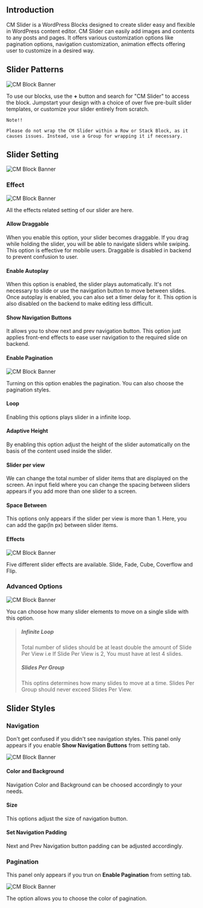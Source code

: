 ## Introduction
CM Slider is a WordPress Blocks designed to create slider easy and flexible in WordPress content editor. CM Slider can easily add images and contents to any posts and pages. It offers various customization options like pagination options, navigation customization, animation effects offering user to customize in a desired way.

## Slider Patterns
![CM  Block Banner](img/Slider/slider-patterns.jpg)

To use our blocks, use the <b>+</b> button and search for "CM Slider" to access the block. Jumpstart your design with a choice of over five  pre-built slider templates, or customize your slider entirely from scratch.
    
    Note!!
    
    Please do not wrap the CM Slider within a Row or Stack Block, as it 
    causes issues. Instead, use a Group for wrapping it if necessary. 


## Slider Setting
![CM  Block Banner](img/Slider/slider-setting-effects.jpg)

### Effect
![CM  Block Banner](img/Slider/slider-effect.jpg)

All the effects related setting of our slider are here.


#### Allow Draggable
When you enable this option, your slider becomes draggable. If you drag while holding the slider, you will be able to navigate sliders while swiping. This option is effective for mobile users. Draggable is disabled in backend to prevent confusion to user.

####  Enable Autoplay
When this option is enabled, the slider plays automatically. It's not necessary to slide or use the navigation button to move between slides. Once autoplay is enabled, you can also set a timer delay for it. This option is also disabled on the backend to make editing less difficult.

#### Show Navigation Buttons
It allows you to show next and prev navigation button. This option just applies front-end effects to ease user navigation to the required slide on backend.

#### Enable Pagination
![CM  Block Banner](img/Slider/slider-pagination.jpg)

Turning on this option enables the pagination. You can also choose the pagination styles.

#### Loop
Enabling this options plays slider in a infinite loop.

#### Adaptive Height
By enabling this option adjust the height of the slider automatically  on the basis of the content used inside the slider.

#### Slider per view
We can change the total number of slider items that are displayed on the screen. An input field where you can change the spacing between sliders appears if you add more than one slider to a screen.

#### Space Between
This options only appears if the slider per view is more than 1. Here, you can add the gap(In px) between slider items.

#### Effects
![CM  Block Banner](img/Slider/slider-effects.jpg)

Five different slider effects are available. Slide, Fade, Cube, Coverflow and Flip.

### Advanced Options
![CM  Block Banner](img/Slider/advanced-options.jpg)

You can choose how many slider elements to move on a single slide with this option.

> ##### Infinite Loop
> Total number of slides should be at least double the amount of Slide Per View i.e If Slide Per View is 2, You must have at lest 4 slides.
> 
> ##### Slides Per Group
> This optins determines how many slides to move at a time. Slides Per Group should never exceed Slides Per View.

## Slider Styles

### Navigation 
Don't get confused if you didn't see navigation styles. This panel only appears if you enable **Show Navigation Buttons** from setting tab.

![CM  Block Banner](img/Slider/slider-navigation.jpg)

#### Color and Background
Navigation Color and Background can be choosed accordingly to your needs.

#### Size
This options adjust the size of navigation button.

#### Set Navigation Padding
Next and Prev Navigation button padding can be adjusted accordingly.

### Pagination 
This panel only appears if you trun on **Enable Pagination** from setting tab.

![CM  Block Banner](img/Slider/paginastion.jpg)

 The option allows you to choose the color of pagination.

